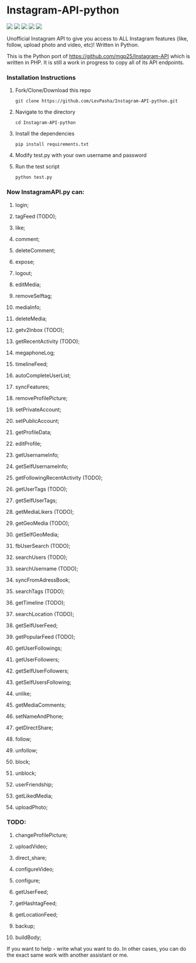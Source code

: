 # Instagram-API-python
<img src="https://img.shields.io/badge/Coverege-65%25-yellow.svg">
<img src="https://img.shields.io/badge/Version-b%200.01-orange.svg">
<a href="https://www.paypal.com/cgi-bin/webscr?cmd=_donations&business=7BMM6JGE73322&lc=US&item_name=GitHub%20donation&currency_code=USD&bn=PP%2dDonationsBF%3abtn_donate_SM%2egif%3aNonHosted" title="Support project"><img src="https://img.shields.io/badge/Support%20project-paypal-brightgreen.svg"></a>
<a href="https://github.com/LevPasha/Instagram-bot-cs" title="Instagram C# bot"><img src="https://img.shields.io/badge/C%23%20InstaBot-v1.0-blue.svg"></a>
<a href="https://github.com/LevPasha/instabot.py" title="python InstaBot"><img src="https://img.shields.io/badge/python%20InstaBot-v1.0.1-blue.svg"></a>

Unofficial Instagram API to give you access to ALL Instagram features (like, follow, upload photo and video, etc)! Written in Python.

This is the Python port of https://github.com/mgp25/Instagram-API which is written in PHP. 
It is still a work in progress to copy all of its API endpoints.


### Installation Instructions

1. Fork/Clone/Download this repo

    `git clone https://github.com/LevPasha/Instagram-API-python.git`


2. Navigate to the directory

    `cd Instagram-API-python`


3. Install the dependencies

    `pip install requirements.txt`


4. Modify test.py with your own username and password


5. Run the test script

    `python test.py`
    

### Now InstagramAPI.py can:

1) login;

2) tagFeed (TODO);

3) like;

4) comment;

5) deleteComment;

6) expose;

7) logout;

8) editMedia;

9) removeSelftag;

10) mediaInfo;

11) deleteMedia;

12) getv2Inbox (TODO);

13) getRecentActivity (TODO);

14) megaphoneLog;

15) timelineFeed;

16) autoCompleteUserList;

17) syncFeatures;

18) removeProfilePicture;

19) setPrivateAccount;

20) setPublicAccount;

21) getProfileData;

22) editProfile;

23) getUsernameInfo;

24) getSelfUsernameInfo;

25) getFollowingRecentActivity (TODO);

26) getUserTags (TODO);

27) getSelfUserTags;

28) getMediaLikers (TODO);

29) getGeoMedia (TODO);

30) getSelfGeoMedia;

31) fbUserSearch (TODO);

32) searchUsers (TODO);

33) searchUsername (TODO);

34) syncFromAdressBook;

35) searchTags (TODO);

36) getTimeline (TODO);

37) searchLocation (TODO);

38) getSelfUserFeed;

39) getPopularFeed (TODO);

40) getUserFollowings;

41) getUserFollowers;

42) getSelfUserFollowers;

43) getSelfUsersFollowing;

44) unlike;

45) getMediaComments;

46) setNameAndPhone;

47) getDirectShare;

48) follow;

49) unfollow;

50) block;

51) unblock;

52) userFriendship;

53) getLikedMedia;

54) uploadPhoto;

### TODO:

1) changeProfilePicture;

3) uploadVideo;

4) direct_share;

5) configureVideo;

6) configure;

7) getUserFeed;

8) getHashtagFeed;

9) getLocationFeed;

10) backup;

11) buildBody;

If you want to help - write what you want to do. In other cases, you can do the exact same work with another assistant or me.
